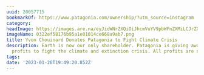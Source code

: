 ```yaml
---
uuid: 20057715
bookmarkOf: https://www.patagonia.com/ownership/?utm_source=instagram
category: 
headImage: https://images.are.na/eyJidWNrZXQiOiJhcmVuYV9pbWFnZXMiLCJrZXkiOiIyMDA1NzcxNS9vcmlnaW5hbF8wMzIyZWY1ODE3NmI5NWExZTAxMDE0Y2U2NjhhOWFiNy5wbmciLCJlZGl0cyI6eyJyZXNpemUiOnsid2lkdGgiOjEyMDAsImhlaWdodCI6MTIwMCwiZml0IjoiaW5zaWRlIiwid2l0aG91dEVubGFyZ2VtZW50Ijp0cnVlfSwid2VicCI6eyJxdWFsaXR5Ijo5MH0sImpwZWciOnsicXVhbGl0eSI6OTB9LCJyb3RhdGUiOm51bGx9fQ==?bc=0
imageName: 0322ef58176b95a1e01014ce668a9ab7.png
title: Yvon Chouinard Donates Patagonia to Fight Climate Crisis
description: Earth is now our only shareholder. Patagonia is giving away all future
  profits to fight the climate and extinction crisis. All profits are now the planet’s.
tags: 
date: '2023-01-26T19:49:20.852Z'
---
```

